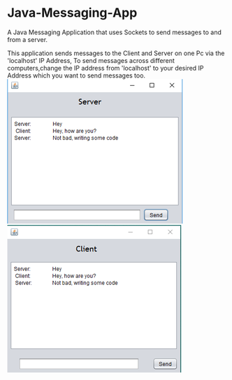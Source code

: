 # Java-Messaging-App
A Java Messaging Application that uses Sockets to send messages to and from a server.

This application sends messages to the Client and Server on one Pc via the 'localhost' IP Address, To send messages across different computers,change the IP address from 'localhost' to your desired IP Address which you want to send messages too.
![Java-Messaging-App](https://github.com/Rhoda9000/Java-Messaging-App/blob/master/MessagingApp1.PNG "How the output would look like")
![Java-Messaging-App](https://github.com/Rhoda9000/Java-Messaging-App/blob/master/MessagingApp2.PNG "How the output would look like")
